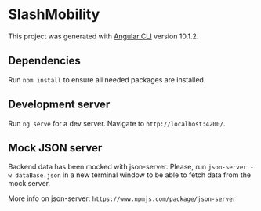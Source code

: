 # SlashMobility

This project was generated with [Angular CLI](https://github.com/angular/angular-cli) version 10.1.2.

## Dependencies

Run `npm install` to ensure all needed packages are installed.


## Development server

Run `ng serve` for a dev server. Navigate to `http://localhost:4200/`.

## Mock JSON server

Backend data has been mocked with json-server. Please, run `json-server -w dataBase.json` in a new terminal window to be able to fetch data from the mock server.

More info on json-server: `https://www.npmjs.com/package/json-server`
